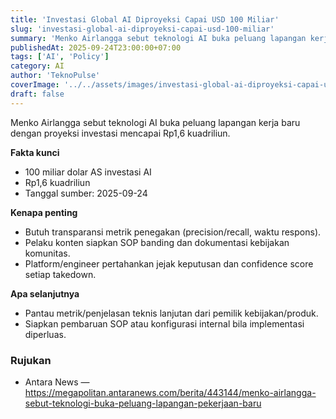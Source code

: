 ```yaml
---
title: 'Investasi Global AI Diproyeksi Capai USD 100 Miliar'
slug: 'investasi-global-ai-diproyeksi-capai-usd-100-miliar'
summary: 'Menko Airlangga sebut teknologi AI buka peluang lapangan kerja baru dengan proyeksi investasi mencapai Rp1,6 kuadriliun.'
publishedAt: 2025-09-24T23:00:00+07:00
tags: ['AI', 'Policy']
category: AI
author: 'TeknoPulse'
coverImage: '../../assets/images/investasi-global-ai-diproyeksi-capai-usd-100-miliar-16x9.png'
draft: false
---
```


Menko Airlangga sebut teknologi AI buka peluang lapangan kerja baru dengan proyeksi investasi mencapai Rp1,6 kuadriliun.

**Fakta kunci**
- 100 miliar dolar AS investasi AI
- Rp1,6 kuadriliun
- Tanggal sumber: 2025-09-24

**Kenapa penting**
- Butuh transparansi metrik penegakan (precision/recall, waktu respons).
- Pelaku konten siapkan SOP banding dan dokumentasi kebijakan komunitas.
- Platform/engineer pertahankan jejak keputusan dan confidence score setiap takedown.

**Apa selanjutnya**
- Pantau metrik/penjelasan teknis lanjutan dari pemilik kebijakan/produk.
- Siapkan pembaruan SOP atau konfigurasi internal bila implementasi diperluas.

### Rujukan
- Antara News — https://megapolitan.antaranews.com/berita/443144/menko-airlangga-sebut-teknologi-buka-peluang-lapangan-pekerjaan-baru

